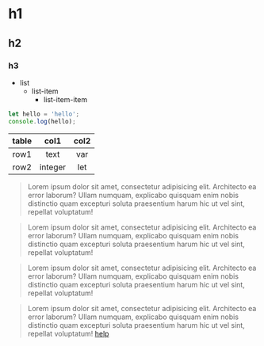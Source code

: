 # h1

## h2

### h3

* list
    * list-item
        * list-item-item

```js
let hello = 'hello';
console.log(hello);
```

|table|col1|col2|
|:---:|:---:|:---:|
|row1|text|var|
|row2|integer|let|

>Lorem ipsum dolor sit amet, consectetur adipisicing elit. Architecto ea error laborum? Ullam numquam, explicabo quisquam enim nobis distinctio quam excepturi soluta praesentium harum hic ut vel sint, repellat voluptatum!

>Lorem ipsum dolor sit amet, consectetur adipisicing elit. Architecto ea error laborum? Ullam numquam, explicabo quisquam enim nobis distinctio quam excepturi soluta praesentium harum hic ut vel sint, repellat voluptatum!

>Lorem ipsum dolor sit amet, consectetur adipisicing elit. Architecto ea error laborum? Ullam numquam, explicabo quisquam enim nobis distinctio quam excepturi soluta praesentium harum hic ut vel sint, repellat voluptatum!

>Lorem ipsum dolor sit amet, consectetur adipisicing elit. Architecto ea error laborum? Ullam numquam, explicabo quisquam enim nobis distinctio quam excepturi soluta praesentium harum hic ut vel sint, repellat voluptatum!
[help](##-h1)